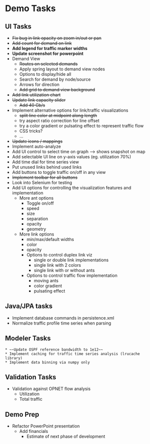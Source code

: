 # Demo Tasks

## UI Tasks

* ~~Fix bug in link opacity on zoom in/out or pan~~
* ~~Add count for demand on link~~
* **Add legend for traffic marker widths**
* **Update screenshot for powerpoint**
* Demand View
    * ~~Routes on selected demands~~
    * Apply spring layout to demand view nodes
    * Options to display/hide all
    * Search for demand by node/source
    * Arrows for direction
    * ~~Add grid to demand view background~~
* ~~Add link utilization chart~~
* ~~Update link capacity slider~~
    * ~~Add 40 Gb/s~~
* Implement alternative options for link/traffic visualizations
    * ~~split line color at midpoint along length~~
    * try aspect ratio correction for line offset
    * try a color gradient or pulsating effect to represent traffic flow
    * CSS tricks?
    * ...
* ~~Update icons / mappings~~
* Implement auto-analyze
* Add UI control to select time on graph --> shows snapshot on map
* Add selectable UI line on y-axis values (eg. utilization 70%)
* Add time dial for time series view
* Put unused links behind used links
* Add buttons to toggle traffic on/off in any view
* ~~Implement toolbar for all buttons~~
* Look into Selenium for testing
* Add UI options for controlling the visualization features and implementation
    * More ant options
        * Toggle on/off
        * speed
        * size
        * separation
        * opacity
        * geometry
    * More link options
        * min/max/default widths
        * color
        * opacity
        * Options to control duplex link viz
            * single or double link implementations
            * single link with 2 colors
            * single link with or without ants
        * Options to control traffic flow implementation
            * moving ants
            * color gradient
            * pulsating effect

## Java/JPA tasks

* Implement database commands in persistence.xml
* Normalize traffic profile time series when parsing

## Modeler Tasks

    * ~~Update OSPF reference bandwidth to 1e12~~
    * Implement caching for traffic time series analysis (lrucache library)
    * Implement data binning via numpy only


## Validation Tasks

* Validation against OPNET flow analysis
    * Utilization
    * Total traffic

## Demo Prep

* Refactor PowerPoint presentation
    * Add financials
        * Estimate of next phase of development
